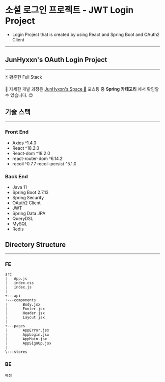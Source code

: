 # 소셜 로그인 프로젝트 - JWT Login Project

- Login Project that is created by using React and Spring Boot and OAuth2 Client

---

## JunHyxxn's OAuth Login Project

--- 

🃏 황준현 Full Stack <br/>

👑 자세한 개발 과정은 [JunHyxxn's Space 💎](https://junhyxxn.notion.site) 포스팅 중 **Spring 카테고리** 에서 확인할 수 있습니다. 😊 


## 기술 스택

---

### Front End

- Axios ^1.4.0
- React ^18.2.0
- React-dom ^18.2.0
- react-router-dom ^6.14.2
- recoil ^0.7.7
  recoil-persist ^5.1.0

### Back End

- Java 11
- Spring Boot 2.7.13
- Spring Security
- OAuth2 Client
- JWT
- Spring Data JPA
- QueryDSL
- MySQL
- Redis


## Directory Structure

---

### FE

```
src
|   App.js
|   index.css
|   index.js
|
+---api
+---components
|       Body.jsx
|       Footer.jsx
|       Header.jsx
|       Layout.jsx
|
+---pages
|       AppError.jsx
|       AppLogin.jsx
|       AppMain.jsx
|       AppSignUp.jsx
|
\---stores
```

### BE

```
예정
```